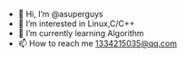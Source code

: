 - 👋 Hi, I’m @asuperguys
- 👀 I’m interested in Linux,C/C++
- 🌱 I’m currently learning Algorithm
- 📫 How to reach me 1334215035@qq.com

<!---
asuperguys/asuperguys is a ✨ special ✨ repository because its `README.md` (this file) appears on your GitHub profile.
You can click the Preview link to take a look at your changes.
--->
